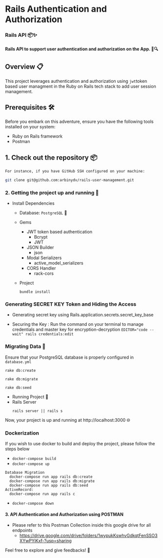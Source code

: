 # Rails Authentication and Authorization 
### Rails API  📦✨
#### Rails API to support user authentication and authorization on the App. 🛒🔍
## Overview 📋
This project leverages authentication and authorization using `jwt`token based user managment in the Ruby on Rails tech stack to add user session management.
## Prerequisites 🛠️
Before you embark on this adventure, ensure you have the following tools installed on your system:
- Ruby on Rails framework
- Postman 

## 1. Check out the repository 📦
```bash
For instance, if you have GitHub SSH configured on your machine:

git clone git@github.com:arbinydv/rails-user-management.git

```
### 2. Getting the project up and running  🚀
* Install Dependencies 
  * Database: `PostgreSQL` 🐘
  * Gems
     * JWT token based authentication
        - Bcrypt
        - JWT
    * JSON Builder 
        - json
    * Modal Serializers
      - active_model_serializers
    * CORS Handler
      - rack-cors
  
  * Project
    ```
    bundle install
    ```
### Generating SECRET KEY Token and Hiding the Access
  * Generating secret key using Rails.application.secrets.secret_key_base 
    
  * Securing the Key : Run the command on your terminal to manage credentials and master key for encryption-decryption
      `EDITOR="code --wait" rails credentials:edit`

### Migrating Data 🌱

  Ensure that your PostgreSQL database is properly configured in `database.yml`
  ``` 
  rake db:create 
  
  rake db:migrate

  rake db:seed 
  ```

* Running Project  🏃
 * Rails Server
    ``` 
    rails server || rails s
    ```
 Now, your project is up and running at http://localhost:3000 🌐
### Dockerization
  If you wish to use docker to build and deploy the project, please follow the steps below
   - `docker-compose build`
   - `docker-compose up`

    Database Migration 
      docker-compose run app rails db:create
      docker-compose run app rails db:migrate
      docker-compose run app rails db:seed
    ActiveRecord:
      docker-compose run app rails c
   - `docker-compose down`
#### 3. API Authentication and Authorization using POSTMAN
* Please refer to this Postman Collection inside this google drive for all endpoints
    - https://drive.google.com/drive/folders/1wypukKswhvGdkqtFenSSO3XYwPYiKxf-?usp=sharing


Feel free to explore and give feedbacks! 🎉
